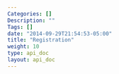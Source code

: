 ```yaml
---
Categories: []
Description: ""
Tags: []
date: "2014-09-29T21:54:53-05:00"
title: "Registration"
weight: 10
type: api_doc
layout: api_doc
---
```




